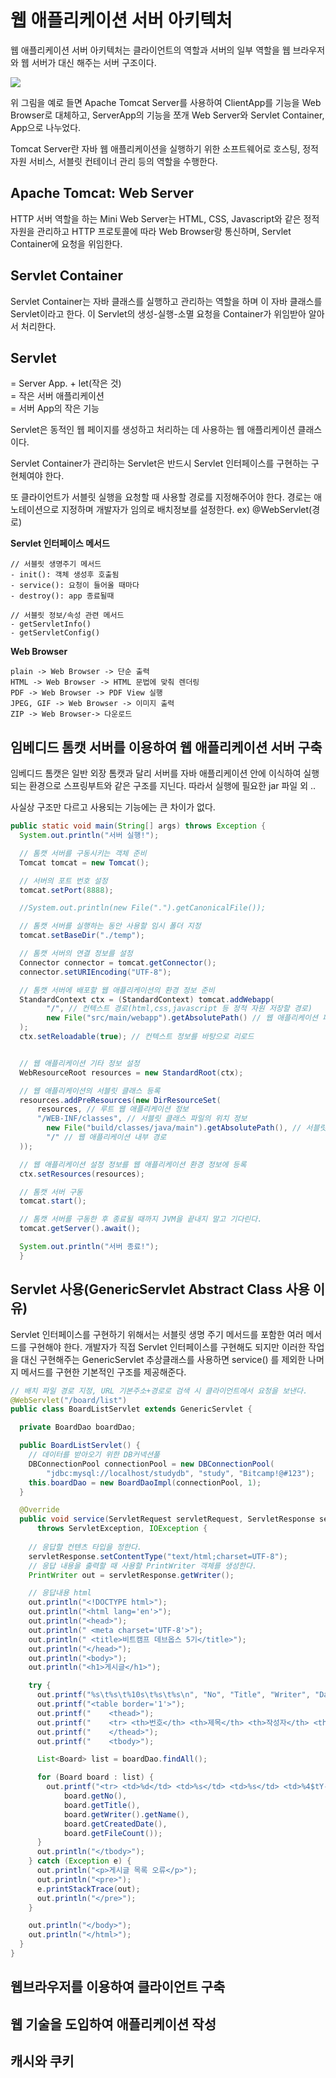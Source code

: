# 웹 애플리케이션 서버 아키텍처
웹 애플리케이션 서버 아키텍처는 클라이언트의 역할과 서버의 일부 역할을 웹 브라우저와 웹 서버가 대신 해주는 서버 구조이다. 

<img src="../../img/WASArc.png">

위 그림을 예로 들면 Apache Tomcat Server를 사용하여 ClientApp를 기능을 Web Browser로 대체하고, ServerApp의 기능을 쪼개 Web Server와 Servlet Container, App으로 나누었다. 

Tomcat Server란 자바 웹 애플리케이션을 실행하기 위한 소프트웨어로 호스팅, 정적 자원 서비스, 서블릿 컨테이너 관리 등의 역할을 수행한다. 

## Apache Tomcat: Web Server
HTTP 서버 역할을 하는 Mini Web Server는 HTML, CSS, Javascript와 같은 정적 자원을 관리하고 HTTP 프로토콜에 따라 Web Browser랑 통신하며, Servlet Container에 요청을 위임한다. 

## Servlet Container
Servlet Container는 자바 클래스를 실행하고 관리하는 역할을 하며 이 자바 클래스를 Servlet이라고 한다. 이 Servlet의 생성-실행-소멸 요청을 Container가 위임받아 알아서 처리한다.

## Servlet
= Server App. + let(작은 것)  
= 작은 서버 애플리케이션  
= 서버 App의 작은 기능  

Servlet은 동적인 웹 페이지를 생성하고 처리하는 데 사용하는 웹 애플리케이션 클래스이다.  

Servlet Container가 관리하는 Servlet은 반드시 Servlet 인터페이스를 구현하는 구현체여야 한다.  

또 클라이언트가 서블릿 실행을 요청할 때 사용할 경로를 지정해주어야 한다. 경로는 애노테이션으로 지정하며 개발자가 임의로 배치정보를 설정한다. ex) @WebServlet(경로)

**Servlet 인터페이스 메서드**
```
// 서블릿 생명주기 메서드
- init(): 객체 생성후 호출됨
- service(): 요청이 들어올 때마다
- destroy(): app 종료될때

// 서블릿 정보/속성 관련 메서드
- getServletInfo()
- getServletConfig()
```

**Web Browser**
```
plain -> Web Browser -> 단순 출력
HTML -> Web Browser -> HTML 문법에 맞춰 렌더링
PDF -> Web Browser -> PDF View 실행
JPEG, GIF -> Web Browser -> 이미지 출력
ZIP -> Web Browser-> 다운로드
```

## 임베디드 톰캣 서버를 이용하여 웹 애플리케이션 서버 구축
임베디드 톰캣은 일반 외장 톰캣과 달리 서버를 자바 애플리케이션 안에 이식하여 실행되는 환경으로 스프링부트와 같은 구조를 지닌다. 따라서 실행에 필요한 jar 파일 외 ..

사실상 구조만 다르고 사용되는 기능에는 큰 차이가 없다.

```java
public static void main(String[] args) throws Exception {
  System.out.println("서버 실행!");

  // 톰캣 서버를 구동시키는 객체 준비
  Tomcat tomcat = new Tomcat();

  // 서버의 포트 번호 설정
  tomcat.setPort(8888);

  //System.out.println(new File(".").getCanonicalFile());

  // 톰캣 서버를 실행하는 동안 사용할 임시 폴더 지정
  tomcat.setBaseDir("./temp");

  // 톰캣 서버의 연결 정보를 설정
  Connector connector = tomcat.getConnector();
  connector.setURIEncoding("UTF-8");

  // 톰캣 서버에 배포할 웹 애플리케이션의 환경 정보 준비
  StandardContext ctx = (StandardContext) tomcat.addWebapp(
        "/", // 컨텍스트 경로(html,css,javascript 등 정적 자원 저장할 경로)
        new File("src/main/webapp").getAbsolutePath() // 웹 애플리케이션 파일이 있는 실제 경로
  );
  ctx.setReloadable(true); // 컨텍스트 정보를 바탕으로 리로드


  // 웹 애플리케이션 기타 정보 설정
  WebResourceRoot resources = new StandardRoot(ctx);

  // 웹 애플리케이션의 서블릿 클래스 등록
  resources.addPreResources(new DirResourceSet(
      resources, // 루트 웹 애플리케이션 정보
      "/WEB-INF/classes", // 서블릿 클래스 파일의 위치 정보
        new File("build/classes/java/main").getAbsolutePath(), // 서블릿 클래스 파일이 있는 실제 경로
        "/" // 웹 애플리케이션 내부 경로
  ));

  // 웹 애플리케이션 설정 정보를 웹 애플리케이션 환경 정보에 등록
  ctx.setResources(resources);

  // 톰캣 서버 구동
  tomcat.start();

  // 톰캣 서버를 구동한 후 종료될 때까지 JVM을 끝내지 말고 기다린다.
  tomcat.getServer().await();

  System.out.println("서버 종료!");
  }
```

## Servlet 사용(GenericServlet Abstract Class 사용 이유)
Servlet 인터페이스를 구현하기 위해서는 서블릿 생명 주기 메서드를 포함한 여러 메서드를 구현해야 한다. 개발자가 직접 Servlet 인터페이스를 구현해도 되지만 이러한 작업을 대신 구현해주는 GenericServlet 추상클래스를 사용하면 service() 를 제외한 나머지 메서드를 구현한 기본적인 구조를 제공해준다. 

```java
// 배치 파일 경로 지정, URL 기본주소+경로로 검색 시 클라이언트에서 요청을 보낸다. 
@WebServlet("/board/list")
public class BoardListServlet extends GenericServlet {

  private BoardDao boardDao;

  public BoardListServlet() {
    // 데이터를 받아오기 위한 DB커넥션풀
    DBConnectionPool connectionPool = new DBConnectionPool(
        "jdbc:mysql://localhost/studydb", "study", "Bitcamp!@#123");
    this.boardDao = new BoardDaoImpl(connectionPool, 1);
  }

  @Override
  public void service(ServletRequest servletRequest, ServletResponse servletResponse)
      throws ServletException, IOException {
    
    // 응답할 컨텐츠 타입을 정한다.
    servletResponse.setContentType("text/html;charset=UTF-8");
    // 응답 내용을 출력할 때 사용할 PrintWriter 객체를 생성한다. 
    PrintWriter out = servletResponse.getWriter();

    // 응답내용 html
    out.println("<!DOCTYPE html>");
    out.println("<html lang='en'>");
    out.println("<head>");
    out.println(" <meta charset='UTF-8'>");
    out.println(" <title>비트캠프 데브옵스 5기</title>");
    out.println("</head>");
    out.println("<body>");
    out.println("<h1>게시글</h1>");

    try {
      out.printf("%s\t%s\t%10s\t%s\t%s\n", "No", "Title", "Writer", "Date", "Files");
      out.printf("<table border='1'>");
      out.printf("    <thead>");
      out.printf("    <tr> <th>번호</th> <th>제목</th> <th>작성자</th> <th>등록일</th> <th>첨부파일</th> </tr>");
      out.printf("    </thead>");
      out.printf("    <tbody>");

      List<Board> list = boardDao.findAll();

      for (Board board : list) {
        out.printf("<tr> <td>%d</td> <td>%s</td> <td>%s</td> <td>%4$tY-%4$tm-%4$td</td> <td>%5$d</td> </tr>\n",
            board.getNo(),
            board.getTitle(),
            board.getWriter().getName(),
            board.getCreatedDate(),
            board.getFileCount());
      }
      out.println("</tbody>");
    } catch (Exception e) {
      out.println("<p>게시글 목록 오류</p>");
      out.println("<pre>");
      e.printStackTrace(out);
      out.println("</pre>");
    }

    out.println("</body>");
    out.println("</html>");
  }
}
```


## 웹브라우저를 이용하여 클라이언트 구축
## 웹 기술을 도입하여 애플리케이션 작성
## 캐시와 쿠키